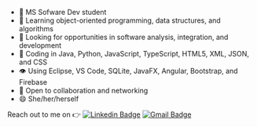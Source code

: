 - 🔭 MS Sofware Dev student
- 🤔 Learning object-oriented programming, data structures, and algorithms
- 👯 Looking for opportunities in software analysis, integration, and development
- 🌱 Coding in Java, Python, JavaScript, TypeScript, HTML5, XML, JSON, and CSS
- 👁️ Using Eclipse, VS Code, SQLite, JavaFX, Angular, Bootstrap, and Firebase 
- 💬 Open to collaboration and networking
- 😄 She/her/herself

Reach out to me on :point_right: [![Linkedin Badge](https://img.shields.io/badge/-Linkedin-4169E1?style=flat-square&logo=Linkedin&logoColor=white&&link=https://www.linkedin.com/in/vividha-rawat-761905143/)](https://www.linkedin.com/in/paula-farias-18142588/)
[![Gmail Badge](https://img.shields.io/badge/-Gmail-c14438?style=flat-square&logo=Gmail&logoColor=white&link=mailto:rvividha@gmail.com)](mailto:paula.farias45@gmail.com)
